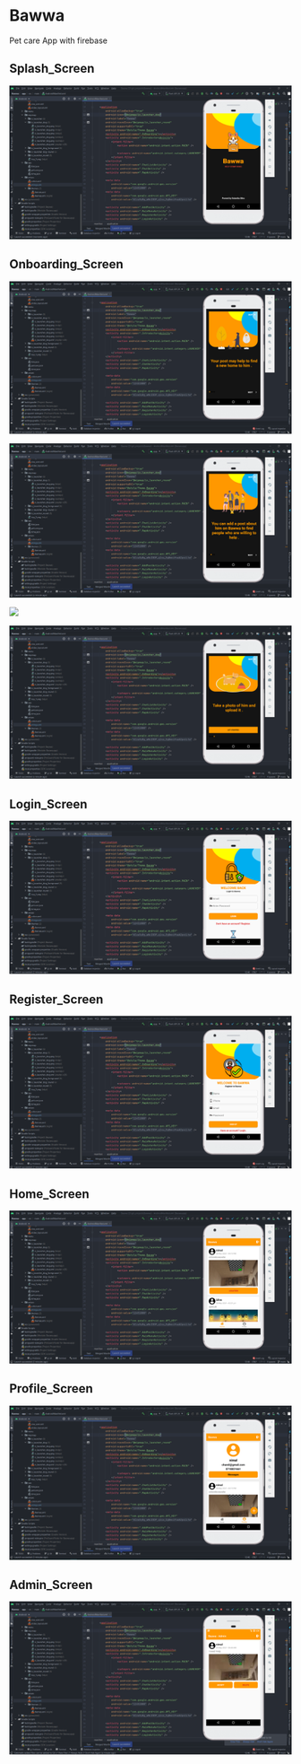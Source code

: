 # Bawwa
Pet care App with firebase

## Splash_Screen
![](screenshots/Capture.PNG)

## Onboarding_Screen
![](screenshots/Capture1.PNG)


![](screenshots/Capture2.PNG)


![](screenshots/Capture3.PNGG)


![](screenshots/Capture4.PNG)

## Login_Screen
![](screenshots/Capture5.PNG)

## Register_Screen
![](screenshots/Capture6.PNG)

## Home_Screen
![](screenshots/Capture7.PNG)

## Profile_Screen
![](screenshots/Capture8.PNG)

## Admin_Screen
![](screenshots/Capture9.PNG)
